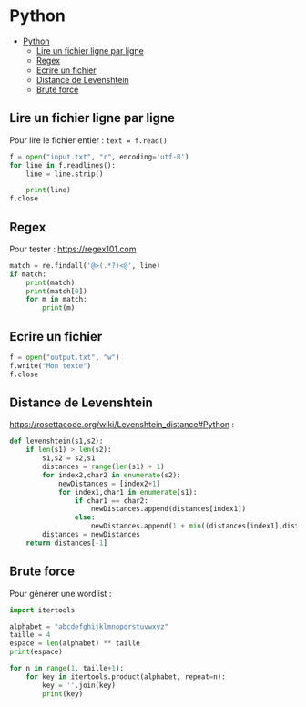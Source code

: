 # Python

- [Python](#python)
	- [Lire un fichier ligne par ligne](#lire-un-fichier-ligne-par-ligne)
	- [Regex](#regex)
	- [Ecrire un fichier](#ecrire-un-fichier)
	- [Distance de Levenshtein](#distance-de-levenshtein)
	- [Brute force](#brute-force)

## Lire un fichier ligne par ligne

Pour lire le fichier entier : `text = f.read()`

```python
f = open("input.txt", "r", encoding='utf-8')
for line in f.readlines():
	line = line.strip()

	print(line)
f.close
```

## Regex

Pour tester : https://regex101.com

```python
match = re.findall('@>(.*?)<@', line)
if match:
	print(match)
	print(match[0])
	for m in match:
		print(m)
```

## Ecrire un fichier

```python
f = open("output.txt", "w")
f.write("Mon texte")
f.close
```

## Distance de Levenshtein

https://rosettacode.org/wiki/Levenshtein_distance#Python :
```python
def levenshtein(s1,s2):
	if len(s1) > len(s2):
		s1,s2 = s2,s1
		distances = range(len(s1) + 1)
		for index2,char2 in enumerate(s2):
			newDistances = [index2+1]
			for index1,char1 in enumerate(s1):
				if char1 == char2:
					newDistances.append(distances[index1])
				else:
					newDistances.append(1 + min((distances[index1],distances[index1+1],newDistances[-1])))
		distances = newDistances
	return distances[-1]
```

## Brute force

Pour générer une wordlist :
```python
import itertools

alphabet = "abcdefghijklmnopqrstuvwxyz"
taille = 4
espace = len(alphabet) ** taille
print(espace)

for n in range(1, taille+1):
	for key in itertools.product(alphabet, repeat=n):
		key = ''.join(key)
		print(key)
```
